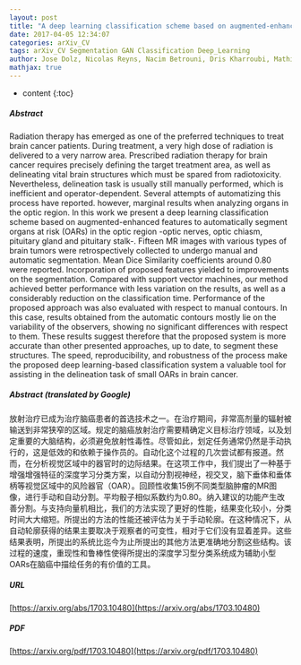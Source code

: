 ```yaml
---
layout: post
title: "A deep learning classification scheme based on augmented-enhanced features to segment organs at risk on the optic region in brain cancer patients"
date: 2017-04-05 12:34:07
categories: arXiv_CV
tags: arXiv_CV Segmentation GAN Classification Deep_Learning
author: Jose Dolz, Nicolas Reyns, Nacim Betrouni, Dris Kharroubi, Mathilde Quidet, Laurent Massoptier, Maximilien Vermandel
mathjax: true
---
```


* content
{:toc}

##### Abstract
Radiation therapy has emerged as one of the preferred techniques to treat brain cancer patients. During treatment, a very high dose of radiation is delivered to a very narrow area. Prescribed radiation therapy for brain cancer requires precisely defining the target treatment area, as well as delineating vital brain structures which must be spared from radiotoxicity. Nevertheless, delineation task is usually still manually performed, which is inefficient and operator-dependent. Several attempts of automatizing this process have reported. however, marginal results when analyzing organs in the optic region. In this work we present a deep learning classification scheme based on augmented-enhanced features to automatically segment organs at risk (OARs) in the optic region -optic nerves, optic chiasm, pituitary gland and pituitary stalk-. Fifteen MR images with various types of brain tumors were retrospectively collected to undergo manual and automatic segmentation. Mean Dice Similarity coefficients around 0.80 were reported. Incorporation of proposed features yielded to improvements on the segmentation. Compared with support vector machines, our method achieved better performance with less variation on the results, as well as a considerably reduction on the classification time. Performance of the proposed approach was also evaluated with respect to manual contours. In this case, results obtained from the automatic contours mostly lie on the variability of the observers, showing no significant differences with respect to them. These results suggest therefore that the proposed system is more accurate than other presented approaches, up to date, to segment these structures. The speed, reproducibility, and robustness of the process make the proposed deep learning-based classification system a valuable tool for assisting in the delineation task of small OARs in brain cancer.

##### Abstract (translated by Google)
放射治疗已成为治疗脑癌患者的首选技术之一。在治疗期间，非常高剂量的辐射被输送到非常狭窄的区域。规定的脑癌放射治疗需要精确定义目标治疗领域，以及划定重要的大脑结构，必须避免放射性毒性。尽管如此，划定任务通常仍然是手动执行的，这是低效的和依赖于操作员的。自动化这个过程的几次尝试都有报道。然而，在分析视觉区域中的器官时的边际结果。在这项工作中，我们提出了一种基于增强增强特征的深度学习分类方案，以自动分割视神经，视交叉，脑下垂体和垂体柄等视觉区域中的风险器官（OAR）。回顾性收集15例不同类型脑肿瘤的MR图像，进行手动和自动分割。平均骰子相似系数约为0.80。纳入建议的功能产生改善分割。与支持向量机相比，我们的方法实现了更好的性能，结果变化较小，分类时间大大缩短。所提出的方法的性能还被评估为关于手动轮廓。在这种情况下，从自动轮廓获得的结果主要取决于观察者的可变性，相对于它们没有显着差异。这些结果表明，所提出的系统比迄今为止所提出的其他方法更准确地分割这些结构。该过程的速度，重现性和鲁棒性使得所提出的深度学习型分类系统成为辅助小型OARs在脑癌中描绘任务的有价值的工具。

##### URL
[https://arxiv.org/abs/1703.10480](https://arxiv.org/abs/1703.10480)

##### PDF
[https://arxiv.org/pdf/1703.10480](https://arxiv.org/pdf/1703.10480)


